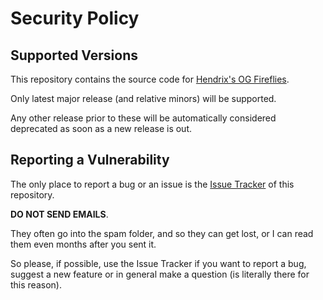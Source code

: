# Security Policy

## Supported Versions

This repository contains the source code for [Hendrix's OG Fireflies](https://curseforge.com/minecraft/texture-packs/og-fireflies).

Only latest major release (and relative minors) will be supported. 

Any other release prior to these will be automatically considered deprecated as soon as a new release is out.

## Reporting a Vulnerability

The only place to report a bug or an issue is the [Issue Tracker](https://github.com/JimiIT92/OG-Fireflies/issues) of this repository.

**DO NOT SEND EMAILS**.

They often go into the spam folder, and so they can get lost, or I can read them even months after you sent it.

So please, if possible, use the Issue Tracker if you want to report a bug, suggest a new feature or in general make a question (is literally there for this reason).